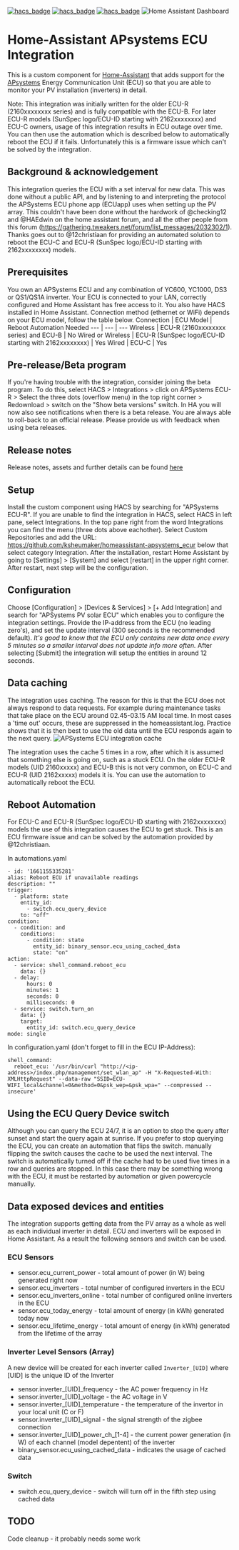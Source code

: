 [![hacs_badge](https://img.shields.io/badge/HACS-Custom-41BDF5.svg)](https://github.com/hacs/integration)
[![hacs_badge](https://img.shields.io/maintenance/yes/2022)](https://github.com/ksheumaker/homeassistant-apsystems_ecur)
[![hacs_badge](https://img.shields.io/github/v/release/ksheumaker/homeassistant-apsystems_ecur)](https://github.com/ksheumaker/homeassistant-apsystems_ecur)
![Home Assistant Dashboard](https://github.com/ksheumaker/homeassistant-apsystems_ecur/blob/main/dashboard.jpg)
# Home-Assistant APsystems ECU Integration
This is a custom component for [Home-Assistant](http://home-assistant.io) that adds support for the [APsystems](http://www.apsystems.com) Energy Communication Unit (ECU) so that you are able to monitor your PV installation (inverters) in detail.

Note: This integration was initially written for the older ECU-R (2160xxxxxxxx series) and is fully compatible with the ECU-B. For later ECU-R models (SunSpec logo/ECU-ID starting with 2162xxxxxxxx) and ECU-C owners, usage of this integration results in ECU outage over time. You can then use the automation which is described below to automatically reboot the ECU if it fails. Unfortunately this is a firmware issue which can't be solved by the integration.


## Background & acknowledgement
This integration queries the ECU with a set interval for new data. This was done without a public API, and by listening to and interpreting the protocol the APSystems ECU phone app (ECUapp) uses when setting up the PV array. This couldn't have been done without the hardwork of @checking12 and @HAEdwin on the home assistant forum, and all the other people from this forum (https://gathering.tweakers.net/forum/list_messages/2032302/1). Thanks goes out to @12christiaan for providing an automated solution to reboot the ECU-C and ECU-R (SunSpec logo/ECU-ID starting with 2162xxxxxxxx) models.

## Prerequisites
You own an APSystems ECU and any combination of YC600, YC1000, DS3 or QS1/QS1A inverter. Your ECU is connected to your LAN, correctly configured and Home Assistant has free access to it. You also have HACS installed in Home Assistant.
Connection method (ethernet or WiFi) depends on your ECU model, follow the table below.
Connection | ECU Model | Reboot Automation Needed
--- | --- | ---
Wireless | ECU-R (2160xxxxxxxx series) and ECU-B | No
Wired or Wireless | ECU-R (SunSpec logo/ECU-ID starting with 2162xxxxxxxx) | Yes
Wired | ECU-C | Yes

## Pre-release/Beta program
If you're having trouble with the integration, consider joining the beta program. To do this, select HACS > Integrations > click on APSystems ECU-R > Select the three dots (overflow menu) in the top right corner > Redownload > switch on the "Show beta versions" switch. In HA you will now also see notifications when there is a beta release. You are always able to roll-back to an official release. Please provide us with feedback when using beta releases.

## Release notes
Release notes, assets and further details can be found [here](https://github.com/ksheumaker/homeassistant-apsystems_ecur/releases)

## Setup
Install the custom component using HACS by searching for "APSystems ECU-R". If you are unable to find the integration in HACS, select HACS in left pane, select Integrations. In the top pane right from the word Integrations you can find the menu (three dots above eachother). Select Custom Repositories and add the URL: https://github.com/ksheumaker/homeassistant-apsystems_ecur below that select category Integration. After the installation, restart Home Assistant by going to [Settings] > [System] and select [restart] in the upper right corner. After restart, next step will be the configuration.

## Configuration
Choose [Configuration] > [Devices & Services] > [+ Add Integration] and search for "APSystems PV solar ECU" which enables you to configure the integration settings. Provide the IP-address from the ECU (no leading zero's), and set the update interval (300 seconds is the recommended default).
_It's good to know that the ECU only contains new data once every 5 minutes so a smaller interval does not update info more often._ After selecting [Submit] the integration will setup the entities in around 12 seconds.

## Data caching
The integration uses caching. The reason for this is that the ECU does not always respond to data requests. For example during maintenance tasks that take place on the ECU around 02.45-03.15 AM local time. In most cases a 'time out' occurs, these are suppressed in the homeassistant.log. Practice shows that it is then best to use the old data until the ECU responds again to the next query. 
![APSystems ECU integration cache](https://github.com/ksheumaker/homeassistant-apsystems_ecur/blob/main/integration_cache.jpg)

The integration uses the cache 5 times in a row, after which it is assumed that something else is going on, such as a stuck ECU. On the older ECU-R models (UID 2160xxxxx) and ECU-B this is not very common, on ECU-C and ECU-R (UID 2162xxxxx) models it is. You can use the automation to automatically reboot the ECU.

## Reboot Automation
For ECU-C and ECU-R (SunSpec logo/ECU-ID starting with 2162xxxxxxxx) models the use of this integration causes the ECU to get stuck. This is an ECU firmware issue and can be solved by the automation provided by @12christiaan.

In automations.yaml
```
- id: '1661155335281'
alias: Reboot ECU if unavailable readings
description: ""
trigger:
  - platform: state
    entity_id:
      - switch.ecu_query_device
    to: "off"
condition:
  - condition: and
    conditions:
      - condition: state
        entity_id: binary_sensor.ecu_using_cached_data
        state: "on"
action:
  - service: shell_command.reboot_ecu
    data: {}
  - delay:
      hours: 0
      minutes: 1
      seconds: 0
      milliseconds: 0
  - service: switch.turn_on
    data: {}
    target:
      entity_id: switch.ecu_query_device
mode: single
```
In configuration.yaml (don't forget to fill in the ECU IP-Address):
```
shell_command:
  reboot_ecu: '/usr/bin/curl "http://<ip-address>/index.php/management/set_wlan_ap" -H "X-Requested-With: XMLHttpRequest" --data-raw "SSID=ECU-WIFI_local&channel=0&method=0&psk_wep=&psk_wpa=" --compressed --insecure'
```

## Using the ECU Query Device switch
Although you can query the ECU 24/7, it is an option to stop the query after sunset and start the query again at sunrise.
If you prefer to stop querying the ECU, you can create an automation that flips the switch. manually flipping the switch causes the cache to be used the next interval. The switch is automatically turned off if the cache had to be used five times in a row and queries are stopped. In this case there may be something wrong with the ECU, it must be restarted by automation or given powercycle manually.

## Data exposed devices and entities
The integration supports getting data from the PV array as a whole as well as each individual inverter in detail.
ECU and inverters will be exposed in Home Assistant. As a result the following sensors and switch can be used.

### ECU Sensors
* sensor.ecu_current_power - total amount of power (in W) being generated right now
* sensor.ecu_inverters - total number of configured inverters in the ECU
* sensor.ecu_inverters_online - total number of configured online inverters in the ECU 
* sensor.ecu_today_energy - total amount of energy (in kWh) generated today now
* sensor.ecu_lifetime_energy - total amount of energy (in kWh) generated from the lifetime of the array

### Inverter Level Sensors (Array)
A new device will be created for each inverter called `Inverter_[UID]` where [UID] is the unique ID of the Inverter
* sensor.inverter_[UID]_frequency - the AC power frequency in Hz
* sensor.inverter_[UID]_voltage - the AC voltage in V
* sensor.inverter_[UID]_temperature - the temperature of the invertor in your local unit (C or F)
* sensor.inverter_[UID]_signal - the signal strength of the zigbee connection
* sensor.inverter_[UID]\_power_ch_[1-4] - the current power generation (in W) of each channel (model depentent) of the inverter
* binary_sensor.ecu_using_cached_data - indicates the usage of cached data

### Switch
* switch.ecu_query_device - switch will turn off in the fifth step using cached data

## TODO
Code cleanup - it probably needs some work
